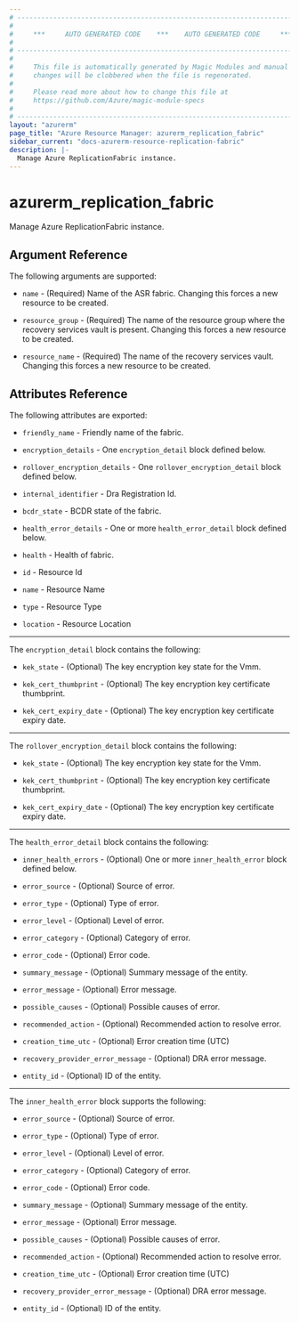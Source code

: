 ```yaml
---
# ----------------------------------------------------------------------------
#
#     ***     AUTO GENERATED CODE    ***    AUTO GENERATED CODE     ***
#
# ----------------------------------------------------------------------------
#
#     This file is automatically generated by Magic Modules and manual
#     changes will be clobbered when the file is regenerated.
#
#     Please read more about how to change this file at
#     https://github.com/Azure/magic-module-specs
#
# ----------------------------------------------------------------------------
layout: "azurerm"
page_title: "Azure Resource Manager: azurerm_replication_fabric"
sidebar_current: "docs-azurerm-resource-replication-fabric"
description: |-
  Manage Azure ReplicationFabric instance.
---
```


# azurerm_replication_fabric

Manage Azure ReplicationFabric instance.


## Argument Reference

The following arguments are supported:

* `name` - (Required) Name of the ASR fabric. Changing this forces a new resource to be created.

* `resource_group` - (Required) The name of the resource group where the recovery services vault is present. Changing this forces a new resource to be created.

* `resource_name` - (Required) The name of the recovery services vault. Changing this forces a new resource to be created.

## Attributes Reference

The following attributes are exported:

* `friendly_name` - Friendly name of the fabric.

* `encryption_details` - One `encryption_detail` block defined below.

* `rollover_encryption_details` - One `rollover_encryption_detail` block defined below.

* `internal_identifier` - Dra Registration Id.

* `bcdr_state` - BCDR state of the fabric.

* `health_error_details` - One or more `health_error_detail` block defined below.

* `health` - Health of fabric.

* `id` - Resource Id

* `name` - Resource Name

* `type` - Resource Type

* `location` - Resource Location


---

The `encryption_detail` block contains the following:

* `kek_state` - (Optional) The key encryption key state for the Vmm.

* `kek_cert_thumbprint` - (Optional) The key encryption key certificate thumbprint.

* `kek_cert_expiry_date` - (Optional) The key encryption key certificate expiry date.

---

The `rollover_encryption_detail` block contains the following:

* `kek_state` - (Optional) The key encryption key state for the Vmm.

* `kek_cert_thumbprint` - (Optional) The key encryption key certificate thumbprint.

* `kek_cert_expiry_date` - (Optional) The key encryption key certificate expiry date.

---

The `health_error_detail` block contains the following:

* `inner_health_errors` - (Optional) One or more `inner_health_error` block defined below.

* `error_source` - (Optional) Source of error.

* `error_type` - (Optional) Type of error.

* `error_level` - (Optional) Level of error.

* `error_category` - (Optional) Category of error.

* `error_code` - (Optional) Error code.

* `summary_message` - (Optional) Summary message of the entity.

* `error_message` - (Optional) Error message.

* `possible_causes` - (Optional) Possible causes of error.

* `recommended_action` - (Optional) Recommended action to resolve error.

* `creation_time_utc` - (Optional) Error creation time (UTC)

* `recovery_provider_error_message` - (Optional) DRA error message.

* `entity_id` - (Optional) ID of the entity.


---

The `inner_health_error` block supports the following:

* `error_source` - (Optional) Source of error.

* `error_type` - (Optional) Type of error.

* `error_level` - (Optional) Level of error.

* `error_category` - (Optional) Category of error.

* `error_code` - (Optional) Error code.

* `summary_message` - (Optional) Summary message of the entity.

* `error_message` - (Optional) Error message.

* `possible_causes` - (Optional) Possible causes of error.

* `recommended_action` - (Optional) Recommended action to resolve error.

* `creation_time_utc` - (Optional) Error creation time (UTC)

* `recovery_provider_error_message` - (Optional) DRA error message.

* `entity_id` - (Optional) ID of the entity.
